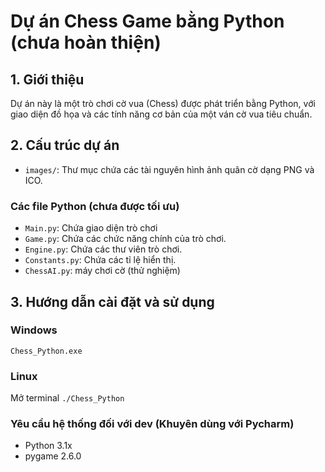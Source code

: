 # Dự án Chess Game bằng Python (chưa hoàn thiện)

## 1. Giới thiệu

Dự án này là một trò chơi cờ vua (Chess) được phát triển bằng Python, với giao diện đồ họa và các tính năng cơ bản của một ván cờ vua tiêu chuẩn.

## 2. Cấu trúc dự án

- `images/`: Thư mục chứa các tài nguyên hình ảnh quân cờ dạng PNG và ICO.

### Các file Python (chưa được tối ưu)

- `Main.py`: Chứa giao diện trò chơi
- `Game.py`: Chứa các chức năng chính của trò chơi.
- `Engine.py`: Chứa các thư viên trò chơi.
- `Constants.py`: Chứa các tỉ lệ hiển thị.
- `ChessAI.py`: máy chơi cờ (thử nghiệm)

## 3. Hướng dẫn cài đặt và sử dụng

### Windows
`Chess_Python.exe`

### Linux 
Mở terminal
`./Chess_Python`

### Yêu cầu hệ thống đối với dev (Khuyên dùng với Pycharm)

- Python 3.1x
- pygame 2.6.0
